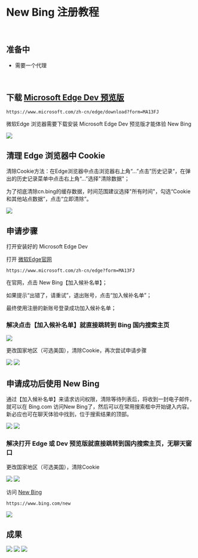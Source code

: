 # New Bing 注册教程
<br>

## 准备中
* 需要一个代理
<br>

## 下载 [Microsoft Edge Dev 预览版](https://www.microsoft.com/zh-cn/edge/download?form=MA13FJ)

```
https://www.microsoft.com/zh-cn/edge/download?form=MA13FJ
```

微软Edge 浏览器需要下载安装 Microsoft Edge Dev 预览版才能体验 New Bing

<img src="https://github.com/cxyqiyue/ChatGPT-and-New-Bing/blob/main/New%20Bing/1.gif">
<br>

## 清理 Edge 浏览器中 Cookie

清除Cookie方法：在Edge浏览器中点击浏览器右上角“...”点击”历史记录“，在弹出的历史记录菜单中点击右上角“...”选择"清除数据"；

为了彻底清除cn.bing的缓存数据，时间范围建议选择"所有时间"，勾选“Cookie和其他站点数据”，点击“立即清除”。

<img src="https://github.com/cxyqiyue/ChatGPT-and-New-Bing/blob/main/New%20Bing/2.gif">
<br>

## 申请步骤

打开安装好的 Microsoft Edge Dev

打开 [微软Edge官网](https://www.microsoft.com/zh-cn/edge?form=MA13FJ)
```
https://www.microsoft.com/zh-cn/edge?form=MA13FJ
```

在官网，点击 New Bing【加入候补名单】；

如果提示“出错了，请重试”，退出账号，点击“加入候补名单”；

最终使用注册的新账号登录成功加入候补名单；

### 解决点击【加入候补名单】就直接跳转到 Bing 国内搜索主页

<img src="https://github.com/cxyqiyue/ChatGPT-and-New-Bing/blob/main/New%20Bing/3.gif">

更改国家地区（可选美国），清除Cookie，再次尝试申请步骤

<img src="https://github.com/cxyqiyue/ChatGPT-and-New-Bing/blob/main/New%20Bing/4.jpg">

<img src="https://github.com/cxyqiyue/ChatGPT-and-New-Bing/blob/main/New%20Bing/5.jpg">
<br>

## 申请成功后使用 New Bing

通过【加入候补名单】来请求访问权限，清除等待列表后，将收到一封电子邮件，就可以在 Bing.com 访问New Bing了，然后可以在常用搜索框中开始键入内容。新必应也可在聊天体验中找到，位于搜索结果的顶部。

<img src="https://github.com/cxyqiyue/ChatGPT-and-New-Bing/blob/main/New%20Bing/6.gif">

<img src="https://github.com/cxyqiyue/ChatGPT-and-New-Bing/blob/main/New%20Bing/7.gif">
<br>

### 解决打开 Edge 或 Dev 预览版就直接跳转到国内搜索主页，无聊天窗口

更改国家地区（可选美国），清除Cookie

<img src="https://github.com/cxyqiyue/ChatGPT-and-New-Bing/blob/main/New%20Bing/4.jpg">

<img src="https://github.com/cxyqiyue/ChatGPT-and-New-Bing/blob/main/New%20Bing/5.jpg">

访问 [New Bing](https://www.bing.com/new)
```
https://www.bing.com/new
```

<img src="https://github.com/cxyqiyue/ChatGPT-and-New-Bing/blob/main/New%20Bing/9.jpg">

<br>

## 成果

<img src="https://github.com/cxyqiyue/ChatGPT-and-New-Bing/blob/main/New%20Bing/8.jpg">

<img src="https://github.com/cxyqiyue/ChatGPT-and-New-Bing/blob/main/New%20Bing/9.jpg">

<img src="https://github.com/cxyqiyue/ChatGPT-and-New-Bing/blob/main/New%20Bing/10.JPG">
